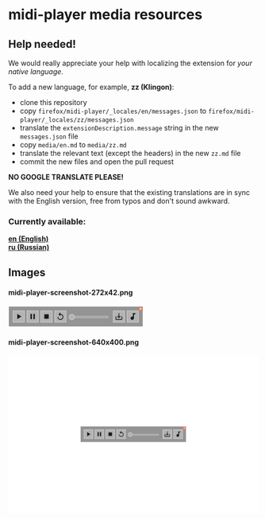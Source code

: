# midi-player media resources

## Help needed!

We would really appreciate your help with localizing the extension for *your native language*.

To add a new language, for example, **zz (Klingon)**:

- clone this repository
- copy `firefox/midi-player/_locales/en/messages.json` to `firefox/midi-player/_locales/zz/messages.json`
- translate the `extensionDescription.message` string in the new `messages.json` file
- copy `media/en.md` to `media/zz.md`
- translate the relevant text (except the headers) in the new `zz.md` file
- commit the new files and open the pull request

**NO GOOGLE TRANSLATE PLEASE!**

We also need your help to ensure that the existing translations are in sync with the English version,
free from typos and don't sound awkward.

### Currently available:

[**en (English)**](en.md)  
[**ru (Russian)**](ru.md)  


## Images

#### midi-player-screenshot-272x42.png  
![272x42](midi-player-screenshot-272x42.png)

#### midi-player-screenshot-640x400.png  
![640x400](midi-player-screenshot-640x400.png)
